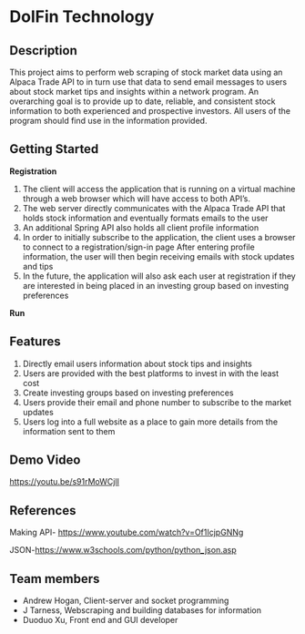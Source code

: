 # DolFin Technology

## Description
This project aims to perform web scraping of stock market data using an Alpaca Trade API to in turn use that data to send email messages to users about stock market tips and insights within a network program. An overarching goal is to provide up to date, reliable, and consistent stock information to both experienced and prospective investors. All users of the program should find use in the information provided.

## Getting Started
<b>Registration</b>

1. The client will access the application that is running on a virtual machine through a web browser which will have access to both API’s.
2. The web server directly communicates with the Alpaca Trade API that holds stock information and eventually formats emails to the user
3. An additional Spring API also holds all client profile information
4. In order to initially subscribe to the application, the client uses a browser to connect to a registration/sign-in page
After entering profile information, the user will then begin receiving emails with stock updates and tips
5. In the future, the application will also ask each user at registration if they are interested in being placed in an investing group based on investing preferences 

<b>Run</b>

## Features 
1. Directly email users information about stock tips and insights 
2. Users are provided with the best platforms to invest in with the least cost 
3. Create investing groups based on investing preferences 
4. Users provide their email and phone number to subscribe to the market updates
5. Users log into a full website as a place to gain more details from the information sent to them

## Demo Video
https://youtu.be/s91rMoWCjlI
## References
Making API- https://www.youtube.com/watch?v=Of1IcjpGNNg

JSON-https://www.w3schools.com/python/python_json.asp
## Team members

* Andrew Hogan, Client-server and socket programming
* J Tarness, Webscraping and building databases for information
* Duoduo Xu, Front end and GUI developer

